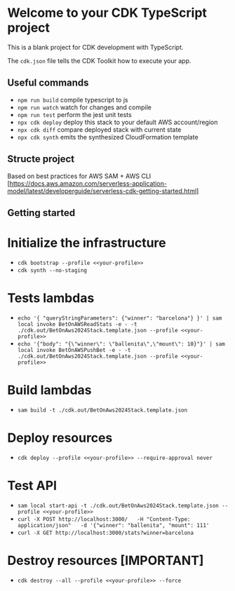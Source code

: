 # Welcome to your CDK TypeScript project

This is a blank project for CDK development with TypeScript.

The `cdk.json` file tells the CDK Toolkit how to execute your app.

## Useful commands

* `npm run build`   compile typescript to js
* `npm run watch`   watch for changes and compile
* `npm run test`    perform the jest unit tests
* `npx cdk deploy`  deploy this stack to your default AWS account/region
* `npx cdk diff`    compare deployed stack with current state
* `npx cdk synth`   emits the synthesized CloudFormation template

## Structe project
Based on best practices for AWS SAM + AWS CLI [https://docs.aws.amazon.com/serverless-application-model/latest/developerguide/serverless-cdk-getting-started.html]

## Getting started
# Initialize the infrastructure
- ``cdk bootstrap --profile <<your-profile>>``
- ``cdk synth --no-staging``
# Tests lambdas
- ``echo '{ "queryStringParameters": {"winner": "barcelona"} }' | sam local invoke BetOnAWSReadStats -e - -t ./cdk.out/BetOnAws2024Stack.template.json --profile <<your-profile>>``
- ``echo '{"body": "{\"winner\": \"ballenita\",\"mount\": 10}"}' | sam local invoke BetOnAWSPushBet -e - -t ./cdk.out/BetOnAws2024Stack.template.json --profile <<your-profile>>``
# Build lambdas
- ``sam build -t ./cdk.out/BetOnAws2024Stack.template.json``
# Deploy resources
- ``cdk deploy --profile <<your-profile>> --require-approval never``
# Test API
- ``sam local start-api -t ./cdk.out/BetOnAws2024Stack.template.json --profile <<your-profile>>``
- ``curl -X POST http://localhost:3000/   -H "Content-Type: application/json"   -d '{"winner": "ballenita", "mount": 111'``
- ``curl -X GET http://localhost:3000/stats?winner=barcelona``
# Destroy resources __[IMPORTANT]__
- ``cdk destroy --all --profile <<your-profile>> --force``

